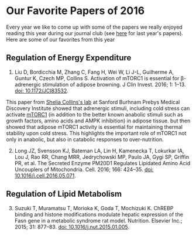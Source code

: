 # Our Favorite Papers of 2016

Every year we like to come up with some of the papers we really enjoyed reading this year during our journal club (see [here]() for last year's papers).  Here are some of our favorites from this year

## Regulation of Energy Expenditure

1. Liu D, Bordicchia M, Zhang C, Fang H, Wei W, Li J-L, Guilherme A, Guntur K, Czech MP, Collins S. Activation of mTORC1 is essential for &beta;-adrenergic stimulation of adipose browning. J Clin Invest. 2016; 1: 1–13. [doi: 10.1172/JCI83532](http://dx.doi.org/10.1172/JCI83532).

This paper from [Shelia Collins's lab](http://www.sbpdiscovery.org/team/sheila-collins-phd) at Sanford Burhnam Prebys Medical Discovery Institute showed that adrenergic stimuli, including cold stress can activate [mTORC1](https://en.wikipedia.org/wiki/MTORC1) (in addition to the better known anabolic stimuli such as growth factors, amino acids and AMPK inhibition) in adipose tissue. but then showed that adipose mTORC1 activity is essential for maintaining thermal stability upon cold stress.  This highlights the important role of mTORC1 not only in anabolic, but also in catabolic responses to over-nutrition.

2. Long JZ, Svensson KJ, Bateman LA, Lin H, Kamenecka T, Lokurkar IA, Lou J, Rao RR, Chang MRR, Jedrychowski MP, Paulo JA, Gygi SP, Griffin PR, et al. The Secreted Enzyme PM20D1 Regulates Lipidated Amino Acid Uncouplers of Mitochondria. Cell. 2016; 166: 424–35. [doi: 10.1016/j.cell.2016.05.071](http://dx.doi.org/10.1016/j.cell.2016.05.071).

## Regulation of Lipid Metabolism

3. Suzuki T, Muramatsu T, Morioka K, Goda T, Mochizuki K. ChREBP binding and histone modifications modulate hepatic expression of the Fasn gene in a metabolic syndrome rat model. Nutrition. Elsevier Inc.; 2015; 31: 877–83. [doi: 10.1016/j.nut.2015.01.005](http://dx.doi.org/10.1016/j.nut.2015.01.005).